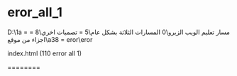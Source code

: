 # eror_all_1

D:\1a = مسار تعليم الويب الزيرو\0 المسارات الثلاثة بشكل عام\5 = تصميات اخري\8 = اجزاء من موقع\a38 = eror\eror

index.html (110 error all 1)

========
